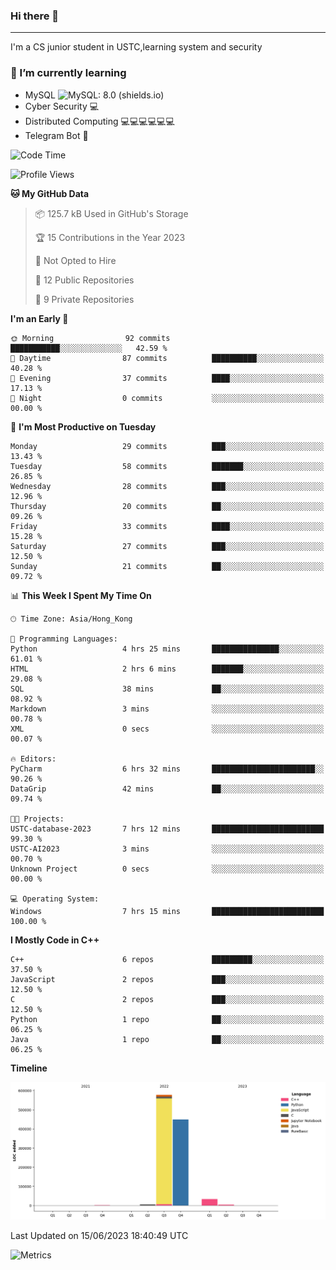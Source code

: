 ### Hi there 👋

<!--
**aozaki-touko/aozaki-touko** is a ✨ _special_ ✨ repository because its `README.md` (this file) appears on your GitHub profile.

Here are some ideas to get you started:

-  ...
- 🌱 I’m currently learning ...
- 👯 I’m looking to collaborate on ...
- 🤔 I’m looking for help with ...
- 💬 Ask me about ...
- 📫 How to reach me: ...
- 😄 Pronouns: ...
- ⚡ Fun fact: ...
-->

---

I'm a CS junior student in USTC,learning system and security



### 🌱 I’m currently learning

- MySQL ![MySQL: 8.0 (shields.io)](https://img.shields.io/badge/MySQL-8.0-blue)
- Cyber Security :computer:
- Distributed Computing :computer::computer::computer::computer::computer::computer:
- Telegram Bot :robot:



<!--START_SECTION:waka-->
![Code Time](http://img.shields.io/badge/Code%20Time-70%20hrs%2037%20mins-blue)

![Profile Views](http://img.shields.io/badge/Profile%20Views-0-blue)

**🐱 My GitHub Data** 

> 📦 125.7 kB Used in GitHub's Storage 
 > 
> 🏆 15 Contributions in the Year 2023
 > 
> 🚫 Not Opted to Hire
 > 
> 📜 12 Public Repositories 
 > 
> 🔑 9 Private Repositories 
 > 
**I'm an Early 🐤** 

```text
🌞 Morning                92 commits          ███████████░░░░░░░░░░░░░░   42.59 % 
🌆 Daytime                87 commits          ██████████░░░░░░░░░░░░░░░   40.28 % 
🌃 Evening                37 commits          ████░░░░░░░░░░░░░░░░░░░░░   17.13 % 
🌙 Night                  0 commits           ░░░░░░░░░░░░░░░░░░░░░░░░░   00.00 % 
```
📅 **I'm Most Productive on Tuesday** 

```text
Monday                   29 commits          ███░░░░░░░░░░░░░░░░░░░░░░   13.43 % 
Tuesday                  58 commits          ███████░░░░░░░░░░░░░░░░░░   26.85 % 
Wednesday                28 commits          ███░░░░░░░░░░░░░░░░░░░░░░   12.96 % 
Thursday                 20 commits          ██░░░░░░░░░░░░░░░░░░░░░░░   09.26 % 
Friday                   33 commits          ████░░░░░░░░░░░░░░░░░░░░░   15.28 % 
Saturday                 27 commits          ███░░░░░░░░░░░░░░░░░░░░░░   12.50 % 
Sunday                   21 commits          ██░░░░░░░░░░░░░░░░░░░░░░░   09.72 % 
```


📊 **This Week I Spent My Time On** 

```text
🕑︎ Time Zone: Asia/Hong_Kong

💬 Programming Languages: 
Python                   4 hrs 25 mins       ███████████████░░░░░░░░░░   61.01 % 
HTML                     2 hrs 6 mins        ███████░░░░░░░░░░░░░░░░░░   29.08 % 
SQL                      38 mins             ██░░░░░░░░░░░░░░░░░░░░░░░   08.92 % 
Markdown                 3 mins              ░░░░░░░░░░░░░░░░░░░░░░░░░   00.78 % 
XML                      0 secs              ░░░░░░░░░░░░░░░░░░░░░░░░░   00.07 % 

🔥 Editors: 
PyCharm                  6 hrs 32 mins       ███████████████████████░░   90.26 % 
DataGrip                 42 mins             ██░░░░░░░░░░░░░░░░░░░░░░░   09.74 % 

🐱‍💻 Projects: 
USTC-database-2023       7 hrs 12 mins       █████████████████████████   99.30 % 
USTC-AI2023              3 mins              ░░░░░░░░░░░░░░░░░░░░░░░░░   00.70 % 
Unknown Project          0 secs              ░░░░░░░░░░░░░░░░░░░░░░░░░   00.00 % 

💻 Operating System: 
Windows                  7 hrs 15 mins       █████████████████████████   100.00 % 
```

**I Mostly Code in C++** 

```text
C++                      6 repos             █████████░░░░░░░░░░░░░░░░   37.50 % 
JavaScript               2 repos             ███░░░░░░░░░░░░░░░░░░░░░░   12.50 % 
C                        2 repos             ███░░░░░░░░░░░░░░░░░░░░░░   12.50 % 
Python                   1 repo              ██░░░░░░░░░░░░░░░░░░░░░░░   06.25 % 
Java                     1 repo              ██░░░░░░░░░░░░░░░░░░░░░░░   06.25 % 
```



**Timeline**

![Lines of Code chart](https://raw.githubusercontent.com/aozaki-touko/aozaki-touko/main/assets/bar_graph.png)


 Last Updated on 15/06/2023 18:40:49 UTC
<!--END_SECTION:waka-->
![Metrics](https://metrics.lecoq.io/aozaki-touko?template=classic&base.header=0&habits=1&languages=1&fortune=1&base=header%2C%20activity%2C%20community%2C%20repositories%2C%20metadata&base.indepth=false&base.hireable=false&base.skip=false&languages=false&languages.limit=8&languages.threshold=0%25&languages.other=false&languages.colors=github&languages.sections=most-used&languages.indepth=false&languages.analysis.timeout=15&languages.analysis.timeout.repositories=7.5&languages.categories=markup%2C%20programming&languages.recent.categories=markup%2C%20programming&languages.recent.load=300&languages.recent.days=14&habits=false&habits.from=200&habits.days=14&habits.facts=true&habits.charts=false&habits.charts.type=classic&habits.trim=false&habits.languages.limit=8&habits.languages.threshold=0%25&fortune=false&config.timezone=Asia%2FHong_Kong)
